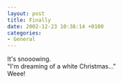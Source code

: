 ```yaml
---
layout: post
title: Finally
date: 2002-12-23 10:38:14 +0100
categories:
- General
---
```

It's snooowing.  
"I'm dreaming of a white Christmas..."  
Weee!
